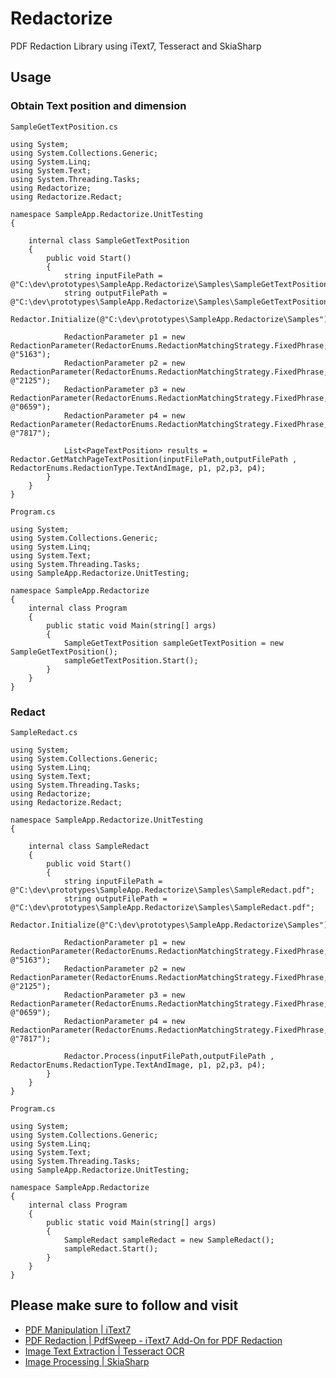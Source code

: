 ﻿# Redactorize
PDF Redaction Library using iText7, Tesseract and SkiaSharp

## Usage
### Obtain Text position and dimension
`SampleGetTextPosition.cs`
```
using System;
using System.Collections.Generic;
using System.Linq;
using System.Text;
using System.Threading.Tasks;
using Redactorize;
using Redactorize.Redact;

namespace SampleApp.Redactorize.UnitTesting
{
    
    internal class SampleGetTextPosition
    {
        public void Start()
        {
            string inputFilePath = @"C:\dev\prototypes\SampleApp.Redactorize\Samples\SampleGetTextPosition.pdf";
            string outputFilePath = @"C:\dev\prototypes\SampleApp.Redactorize\Samples\SampleGetTextPosition.pdf";
            Redactor.Initialize(@"C:\dev\prototypes\SampleApp.Redactorize\Samples");

            RedactionParameter p1 = new RedactionParameter(RedactorEnums.RedactionMatchingStrategy.FixedPhrase, @"5163");
            RedactionParameter p2 = new RedactionParameter(RedactorEnums.RedactionMatchingStrategy.FixedPhrase, @"2125");
            RedactionParameter p3 = new RedactionParameter(RedactorEnums.RedactionMatchingStrategy.FixedPhrase, @"0659");
            RedactionParameter p4 = new RedactionParameter(RedactorEnums.RedactionMatchingStrategy.FixedPhrase, @"7817");

            List<PageTextPosition> results = Redactor.GetMatchPageTextPosition(inputFilePath,outputFilePath , RedactorEnums.RedactionType.TextAndImage, p1, p2,p3, p4);
        }
    }
}
```

`Program.cs`
```
using System;
using System.Collections.Generic;
using System.Linq;
using System.Text;
using System.Threading.Tasks;
using SampleApp.Redactorize.UnitTesting;

namespace SampleApp.Redactorize
{
    internal class Program
    {
        public static void Main(string[] args)
        {
            SampleGetTextPosition sampleGetTextPosition = new SampleGetTextPosition();
            sampleGetTextPosition.Start();
        }
    }
}
```

### Redact
`SampleRedact.cs`
```
using System;
using System.Collections.Generic;
using System.Linq;
using System.Text;
using System.Threading.Tasks;
using Redactorize;
using Redactorize.Redact;

namespace SampleApp.Redactorize.UnitTesting
{
    
    internal class SampleRedact
    {
        public void Start()
        {
            string inputFilePath = @"C:\dev\prototypes\SampleApp.Redactorize\Samples\SampleRedact.pdf";
            string outputFilePath = @"C:\dev\prototypes\SampleApp.Redactorize\Samples\SampleRedact.pdf";
            Redactor.Initialize(@"C:\dev\prototypes\SampleApp.Redactorize\Samples");

            RedactionParameter p1 = new RedactionParameter(RedactorEnums.RedactionMatchingStrategy.FixedPhrase, @"5163");
            RedactionParameter p2 = new RedactionParameter(RedactorEnums.RedactionMatchingStrategy.FixedPhrase, @"2125");
            RedactionParameter p3 = new RedactionParameter(RedactorEnums.RedactionMatchingStrategy.FixedPhrase, @"0659");
            RedactionParameter p4 = new RedactionParameter(RedactorEnums.RedactionMatchingStrategy.FixedPhrase, @"7817");

            Redactor.Process(inputFilePath,outputFilePath , RedactorEnums.RedactionType.TextAndImage, p1, p2,p3, p4);
        }
    }
}
```

`Program.cs`
```
using System;
using System.Collections.Generic;
using System.Linq;
using System.Text;
using System.Threading.Tasks;
using SampleApp.Redactorize.UnitTesting;

namespace SampleApp.Redactorize
{
    internal class Program
    {
        public static void Main(string[] args)
        {
            SampleRedact sampleRedact = new SampleRedact();
            sampleRedact.Start();
        }
    }
}
```

## Please make sure to follow and visit
* [PDF Manipulation | iText7](https://github.com/itext/itext7-dotnet)
* [PDF Redaction | PdfSweep - iText7 Add-On for PDF Redaction](https://github.com/itext/i7n-pdfsweep)
* [Image Text Extraction | Tesseract OCR](https://github.com/tesseract-ocr/tessdoc)
* [Image Processing | SkiaSharp](https://github.com/mono/SkiaSharp)

